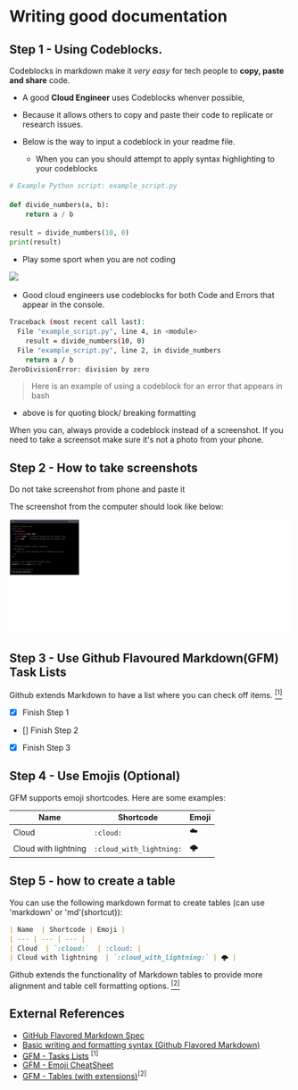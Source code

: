 # Writing good documentation

## Step 1 - Using Codeblocks.

Codeblocks in markdown make it *very easy* for tech people to **copy, paste and share** code.

- A good __Cloud Engineer__ uses Codeblocks whenver possible,
- Because it allows others to copy and paste their code to replicate or research issues.
- Below is the way to input a codeblock in your readme file.

  - When you can you should attempt to apply syntax highlighting to your codeblocks
```python (works for yaml, terraform)
# Example Python script: example_script.py

def divide_numbers(a, b):
    return a / b

result = divide_numbers(10, 0)
print(result)
```
- Play some sport when you are not coding

<img width="200px" src="https://github.com/user-attachments/assets/28829420-d34f-4558-b72f-8e3fecde66d3" />

- Good cloud engineers use codeblocks for both Code and Errors that appear in the console.
```bash
Traceback (most recent call last):
  File "example_script.py", line 4, in <module>
    result = divide_numbers(10, 0)
  File "example_script.py", line 2, in divide_numbers
    return a / b
ZeroDivisionError: division by zero
```
> Here is an example of using a codeblock for an error that appears in bash

- above is for quoting block/ breaking formatting

When you can, always provide a codeblock instead of a screenshot.
If you need to take a screensot make sure it's not a photo from your phone.
## Step 2 - How to take screenshots

Do not take screenshot from phone and paste it

The screenshot from the computer should look like below:

![screenshot_from_computer](assets/screenshot_github_learn_code.png)

## Step 3 - Use Github Flavoured Markdown(GFM) Task Lists

Github extends Markdown to have a list where you can check off items. [<sup>[1]</sup>](#external-references)

- [x] Finish Step 1
- [] Finish Step 2
- [x] Finish Step 3

## Step 4 - Use Emojis (Optional)

GFM supports  emoji shortcodes.
Here are some examples:

| Name  | Shortcode | Emoji |
| --- | --- | --- |
| Cloud  | `:cloud:`  | :cloud: |
| Cloud with lightning  | `:cloud_with_lightning:` | 🌩️ |

## Step 5 - how to create a table 

You can use the following markdown format to create tables (can use 'markdown' or 'md'(shortcut)):

```md
| Name  | Shortcode | Emoji |
| --- | --- | --- |
| Cloud  | `:cloud:`  | :cloud: |
| Cloud with lightning  | `:cloud_with_lightning:` | 🌩️ |
```
Github extends the functionality of Markdown tables to provide more alignment and table cell formatting options.
[<sup>[2]</sup>](#external-references)

## External References
- [GitHub Flavored Markdown Spec](https://github.github.com/en/get-started/gfm)
- [Basic writing and formatting syntax (Github Flavored Markdown)](https://docs.github.com/en/get-started/writing-on-github/getting-started-with-writing-and-formatting-on-github/basic-writing-and-formatting-syntax)
- [GFM - Tasks Lists](https://docs.github.com/en/get-started/writing-on-github/getting-started-with-writing-and-formatting-on-github/basic-writing-and-formatting-syntax#task-lists) <sup>[1]</sup>
- [GFM - Emoji CheatSheet](https://github.com/ikatyang/emoji-cheat-sheet)
- [GFM - Tables (with extensions)](https://docs.github.com/en/get-started/writing-on-github/working-with-advanced-formatting/organizing-information-with-tables)<sup>[2]</sup>
